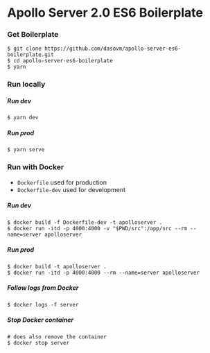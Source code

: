 # Apollo Server 2.0 ES6 Boilerplate

### Get Boilerplate
```shell
$ git clone https://github.com/dasovm/apollo-server-es6-boilerplate.git
$ cd apollo-server-es6-boilerplate
$ yarn
```

### Run locally

##### Run dev
```shell
$ yarn dev
```

##### Run prod
```shell
$ yarn serve
```

### Run with Docker
* `Dockerfile` used for production
* `Dockerfile-dev` used for development

##### Run dev
```shell
$ docker build -f Dockerfile-dev -t apolloserver .
$ docker run -itd -p 4000:4000 -v "$PWD/src":/app/src --rm --name=server apolloserver
```

##### Run prod
```shell
$ docker build -t apolloserver .
$ docker run -itd -p 4000:4000 --rm --name=server apolloserver
```

##### Follow logs from Docker
```shell
$ docker logs -f server
```

##### Stop Docker container
```shell
# does also remove the container
$ docker stop server
```
